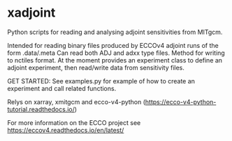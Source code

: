 # xadjoint
Python scripts for reading and analysing adjoint sensitivities from MITgcm.

Intended for reading binary files produced by ECCOv4 adjoint runs of the form .data/.meta
Can read both ADJ and adxx type files.
Method for writing to nctiles format.
At the moment provides an experiment class to define an adjoint experiment, then read/write data from sensitivity files.

GET STARTED: See examples.py for example of how to create an experiment and call related functions.

Relys on xarray, xmitgcm and ecco-v4-python (https://ecco-v4-python-tutorial.readthedocs.io/)

For more information on the ECCO project see 
https://eccov4.readthedocs.io/en/latest/
